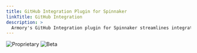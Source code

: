 ```yaml
---
title: GitHub Integration Plugin for Spinnaker
linkTitle: GitHub Integration
description: >
  Armory's GitHub Integration plugin for Spinnaker streamlines integration with GitHub Actions, filling the native support gap. The plugin enables easy triggering of GitHub Actions workflows, dynamic control of Spinnaker pipelines based on workflow outcomes, and seamless synchronization of GitHub Deployment statuses with Spinnaker pipeline conclusions.
---
```


![Proprietary](/images/proprietary.svg) ![Beta](/images/beta.svg)
